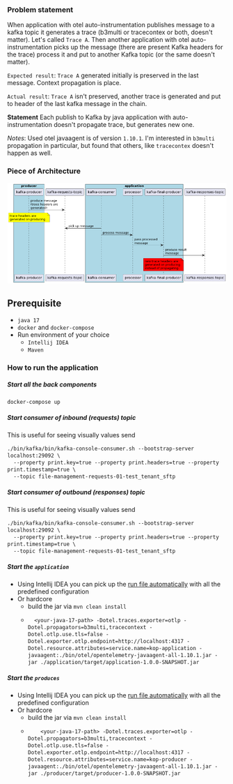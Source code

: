 
### Problem statement
When application with otel auto-instrumentation publishes message to a kafka topic it generates a trace (b3multi or tracecontex or both, doesn't matter). Let's called `Trace A`.
Then another application with otel auto-instrumentation picks up the message (there are present Kafka headers for the trace) process it and put to another Kafka topic (or the same doesn't matter).

`Expected result`: `Trace A` generated initially is preserved in the last message. Context propagation is place.

`Actual result`: `Trace A` isn't preserved, another trace is generated and put to header of the last kafka message in the chain.

**Statement** Each publish to Kafka by java application with auto-instrumentation doesn't propagate trace, but generates new one.

_Notes_: Used otel javaagent is of version `1.10.1`. I'm interested in `b3multi` propagation in particular, but found that others, like `tracecontex` doesn't happen as well.


### Piece of Architecture

![](docs/kafka-otel-propagator.png)


## Prerequisite
* `java 17`
* `docker` and `docker-compose`
* Run environment of your choice
  * `Intellij IDEA`
  * `Maven`

### How to run the application

##### Start all the back components
```shell
docker-compose up
```

##### Start consumer of inbound (requests) topic
This is useful for seeing visually values send  
```shell
./bin/kafka/bin/kafka-console-consumer.sh --bootstrap-server localhost:29092 \
  --property print.key=true --property print.headers=true --property print.timestamp=true \
  --topic file-management-requests-01-test_tenant_sftp
```

##### Start consumer of outbound (responses) topic
This is useful for seeing visually values send
```shell
./bin/kafka/bin/kafka-console-consumer.sh --bootstrap-server localhost:29092 \
  --property print.key=true --property print.headers=true --property print.timestamp=true \
  --topic file-management-requests-01-test_tenant_sftp
```

##### Start the `application`

* Using Intellij IDEA you can pick up the [run file automatically](.run/application.run.xml) with all the predefined configuration
* Or hardcore
  * build the jar via `mvn clean install`
  * ```shell
      <your-java-17-path> -Dotel.traces.exporter=otlp -Dotel.propagators=b3multi,tracecontext -Dotel.otlp.use.tls=false -Dotel.exporter.otlp.endpoint=http://localhost:4317 -Dotel.resource.attributes=service.name=kop-application -javaagent:./bin/otel/opentelemetry-javaagent-all-1.10.1.jar -jar ./application/target/application-1.0.0-SNAPSHOT.jar
    ```


##### Start the `produces`
* Using Intellij IDEA you can pick up the [run file automatically](.run/producer.run.xml) with all the predefined configuration
* Or hardcore
  * build the jar via `mvn clean install`
  * ```shell
        <your-java-17-path> -Dotel.traces.exporter=otlp -Dotel.propagators=b3multi,tracecontext -Dotel.otlp.use.tls=false -Dotel.exporter.otlp.endpoint=http://localhost:4317 -Dotel.resource.attributes=service.name=kop-producer -javaagent:./bin/otel/opentelemetry-javaagent-all-1.10.1.jar -jar ./producer/target/producer-1.0.0-SNAPSHOT.jar
      ```